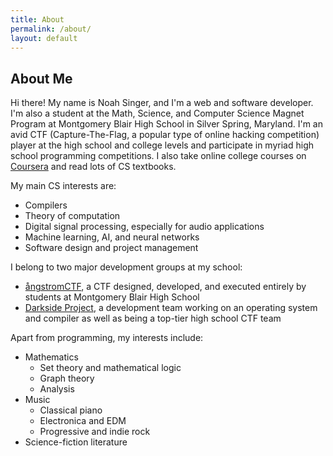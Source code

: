 ```yaml
---
title: About
permalink: /about/
layout: default
---
```


## About Me

Hi there! My name is Noah Singer, and I'm a web and software developer.
I'm also a student at the Math, Science, and Computer Science Magnet
Program at Montgomery Blair High School in Silver Spring, Maryland. I'm an
avid CTF (Capture-The-Flag, a popular type of online hacking competition) player
at the high school and college levels and participate
in myriad high school programming competitions. I also take online college
courses on [Coursera](https://coursera.com) and read lots of CS textbooks.

My main CS interests are:

* Compilers
* Theory of computation
* Digital signal processing, especially for audio applications
* Machine learning, AI, and neural networks
* Software design and project management

I belong to two major development groups at my school:

* [&aring;ngstromCTF](http://angstromctf.com), a CTF designed, developed, and executed entirely by students at Montgomery Blair High School
* [Darkside Project](https://github.com/darksideos), a development team working on an operating system and compiler as well as being a top-tier high school CTF team

Apart from programming, my interests include:

* Mathematics
    * Set theory and mathematical logic
    * Graph theory
    * Analysis
* Music
    * Classical piano
    * Electronica and EDM
    * Progressive and indie rock
* Science-fiction literature
